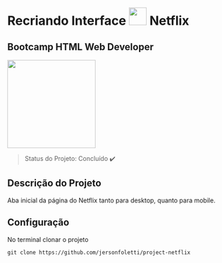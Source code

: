 # Recriando Interface <img src="https://i.pinimg.com/originals/da/f3/0f/daf30fac5e16393d66a3684dd27e29af.png" width="40px"> Netflix 
## Bootcamp HTML Web Developer

<p align="left">
  <img src="https://hermes.digitalinnovation.one/site/images/cover_dio.jpg" width="200px">
</p>

>Status do Projeto: Concluído :heavy_check_mark:

## Descrição do Projeto

Aba inicial da página do Netflix tanto para desktop, quanto para mobile.

## Configuração

No terminal clonar o projeto

```
git clone https://github.com/jersonfoletti/project-netflix
```

